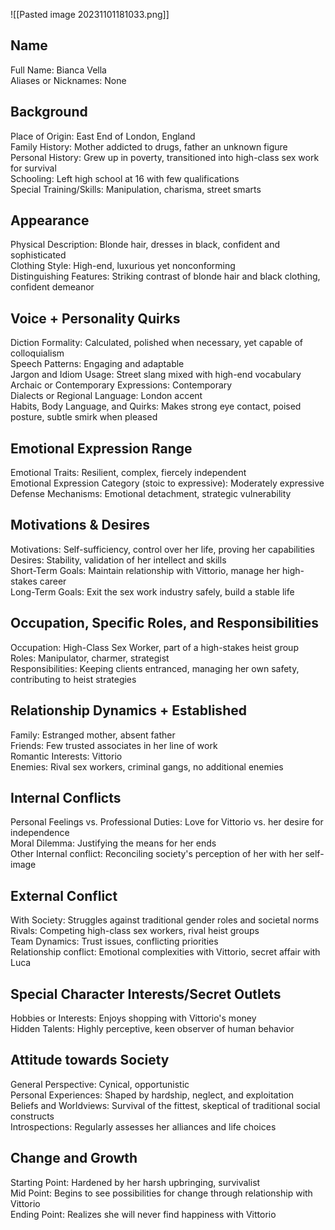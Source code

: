 ![[Pasted image 20231101181033.png]]
## Name

Full Name: Bianca Vella  
Aliases or Nicknames: None

## Background

Place of Origin: East End of London, England  
Family History: Mother addicted to drugs, father an unknown figure  
Personal History: Grew up in poverty, transitioned into high-class sex work for survival  
Schooling: Left high school at 16 with few qualifications  
Special Training/Skills: Manipulation, charisma, street smarts

## Appearance

Physical Description: Blonde hair, dresses in black, confident and sophisticated  
Clothing Style: High-end, luxurious yet nonconforming  
Distinguishing Features: Striking contrast of blonde hair and black clothing, confident demeanor

## Voice + Personality Quirks

Diction Formality: Calculated, polished when necessary, yet capable of colloquialism  
Speech Patterns: Engaging and adaptable  
Jargon and Idiom Usage: Street slang mixed with high-end vocabulary  
Archaic or Contemporary Expressions: Contemporary  
Dialects or Regional Language: London accent  
Habits, Body Language, and Quirks: Makes strong eye contact, poised posture, subtle smirk when pleased

## Emotional Expression Range

Emotional Traits: Resilient, complex, fiercely independent  
Emotional Expression Category (stoic to expressive): Moderately expressive  
Defense Mechanisms: Emotional detachment, strategic vulnerability

## Motivations & Desires

Motivations: Self-sufficiency, control over her life, proving her capabilities  
Desires: Stability, validation of her intellect and skills  
Short-Term Goals: Maintain relationship with Vittorio, manage her high-stakes career  
Long-Term Goals: Exit the sex work industry safely, build a stable life

## Occupation, Specific Roles, and Responsibilities

Occupation: High-Class Sex Worker, part of a high-stakes heist group  
Roles: Manipulator, charmer, strategist  
Responsibilities: Keeping clients entranced, managing her own safety, contributing to heist strategies

## Relationship Dynamics + Established

Family: Estranged mother, absent father  
Friends: Few trusted associates in her line of work  
Romantic Interests: Vittorio  
Enemies: Rival sex workers, criminal gangs, no additional enemies

## Internal Conflicts

Personal Feelings vs. Professional Duties: Love for Vittorio vs. her desire for independence  
Moral Dilemma: Justifying the means for her ends  
Other Internal conflict: Reconciling society's perception of her with her self-image

## External Conflict

With Society: Struggles against traditional gender roles and societal norms  
Rivals: Competing high-class sex workers, rival heist groups  
Team Dynamics: Trust issues, conflicting priorities  
Relationship conflict: Emotional complexities with Vittorio, secret affair with Luca

## Special Character Interests/Secret Outlets

Hobbies or Interests: Enjoys shopping with Vittorio's money  
Hidden Talents: Highly perceptive, keen observer of human behavior

## Attitude towards Society

General Perspective: Cynical, opportunistic  
Personal Experiences: Shaped by hardship, neglect, and exploitation  
Beliefs and Worldviews: Survival of the fittest, skeptical of traditional social constructs  
Introspections: Regularly assesses her alliances and life choices

## Change and Growth

Starting Point: Hardened by her harsh upbringing, survivalist  
Mid Point: Begins to see possibilities for change through relationship with Vittorio  
Ending Point: Realizes she will never find happiness with Vittorio